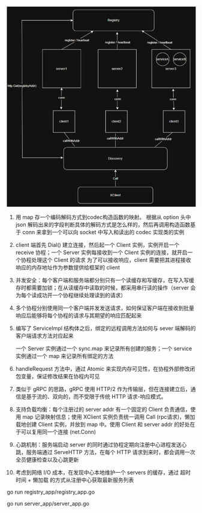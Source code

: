 



![image-20250520161953852](./assets/image-20250520161953852.png)



1. 用 map 存一个编码解码方式到codec构造函数的映射。
   根据从 option 头中 json 解码出来的字段判断具体的解码方式是怎么样的，然后再调用构造函数基于 conn 来拿到一个可以向 socket 中写入和读出的 codec 实现类的实例

2. client 端首先 Dial() 建立连接，然后起一个 Client 实例，实例开启一个 receive 协程；一个 Server 实例每接收到一个 Client 实例的连接，就开启一个协程处理这个 Client 的请求
   为了可以接收响应，client 需要把其进程接收响应的内存地址作为参数提供给框架的 client

3. 并发安全：每个客户端和服务端都分别只有一个读缓存和写缓存，在写入写缓存时都需要加锁；在从读缓存中读取的时候，都采用串行读的操作（server 会为每个读成功开一个协程继续处理读到的请求）

4. 多个协程分别使用同一个客户端并发发送请求，如何保证客户端在接收到批量响应后能够将每个协程的请求与其期望的响应匹配起来

5. 编写了 ServiceImpl 结构体之后，绑定的远程调用方法如何与 sever 端解码的客户端请求方法对应起来

   一个 Server 实例通过一个 sync.map 来记录所有创建的服务；一个 service 实例通过一个 map 来记录所有绑定的方法

6. handleRequest 方法中，通过 Atomic 来实现内存可见性，在协程外部修改闭包变量，保证修改结果在协程内可见

7. 类似于 gRPC 的思路，gRPC 使用 HTTP/2 作为传输层，但在连接建立后，通信是基于流的、双向的，而不受限于传统 HTTP 请求-响应模式。

8. 支持负载均衡：每个注册过的 server addr 有一个固定的 Client 负责通信，使用 map 记录映射信息；使用 XClient 实例负责统一调用 Call (rpc请求)，懒加载地创建 Client 实例，并放到 map 中。使用 Client 和 server addr 的好处在于可以复用同一个连接 (net.Conn)

9. 心跳机制：服务端启动 server 的同时通过协程定期向注册中心进程发送心跳，服务端通过 ServeHTTP 方法，在每个 HTTP 请求到来时，都会调用一次全员健康检查以及心跳更新

10. 考虑到网络 I/O 成本，在发现中心本地维护一个 servers 的缓存，通过 超时时间 + 懒加载 的方式从注册中心获取最新服务列表



go run registry_app/registry_app.go

go run server_app/server_app.go
